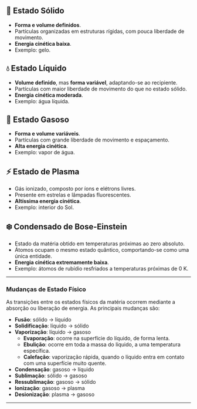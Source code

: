 ## 🧊 Estado Sólido

- **Forma e volume definidos**.
- Partículas organizadas em estruturas rígidas, com pouca liberdade de movimento.
- **Energia cinética baixa**.
- Exemplo: gelo.
## 💧 Estado Líquido

- **Volume definido**, mas **forma variável**, adaptando-se ao recipiente.
- Partículas com maior liberdade de movimento do que no estado sólido.
- **Energia cinética moderada**.
- Exemplo: água líquida.
## 💨 Estado Gasoso

- **Forma e volume variáveis**.
- Partículas com grande liberdade de movimento e espaçamento.
- **Alta energia cinética**.
- Exemplo: vapor de água.
## ⚡ Estado de Plasma

- Gás ionizado, composto por íons e elétrons livres.
- Presente em estrelas e lâmpadas fluorescentes.
- **Altíssima energia cinética**.
- Exemplo: interior do Sol.

## ❄️ Condensado de Bose-Einstein

- Estado da matéria obtido em temperaturas próximas ao zero absoluto.
- Átomos ocupam o mesmo estado quântico, comportando-se como uma única entidade.
- **Energia cinética extremamente baixa**.
- Exemplo: átomos de rubídio resfriados a temperaturas próximas de 0 K.

---
### Mudanças de Estado Físico

As transições entre os estados físicos da matéria ocorrem mediante a absorção ou liberação de energia. As principais mudanças são:

- **Fusão**: sólido → líquido
- **Solidificação**: líquido → sólido
- **Vaporização**: líquido → gasoso
    - **Evaporação**: ocorre na superfície do líquido, de forma lenta.
    - **Ebulição**: ocorre em toda a massa do líquido, a uma temperatura específica.
    - **Calefação**: vaporização rápida, quando o líquido entra em contato com uma superfície muito quente.
- **Condensação**: gasoso → líquido
- **Sublimação**: sólido → gasoso
- **Ressublimação**: gasoso → sólido
- **Ionização**: gasoso → plasma
- **Desionização**: plasma → gasoso

---
